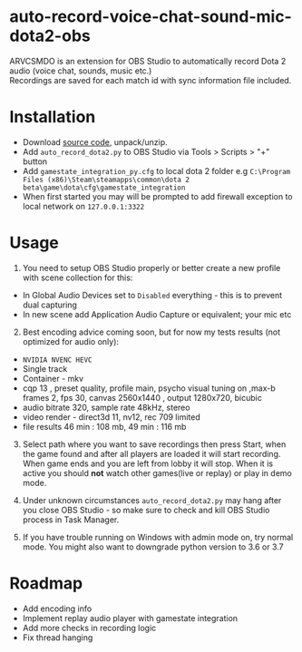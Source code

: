 # auto-record-voice-chat-sound-mic-dota2-obs
ARVCSMDO is an extension for OBS Studio to automatically record Dota 2 audio (voice chat, sounds, music etc.)  
Recordings are saved for each match id with sync information file included.  

# Installation 
* Download [source code](), unpack/unzip.
* Add `auto_record_dota2.py` to OBS Studio via Tools > Scripts > "+" button
* Add `gamestate_integration_py.cfg` to local dota 2 folder e.g `C:\Program Files (x86)\Steam\steamapps\common\dota 2 beta\game\dota\cfg\gamestate_integration`
* When first started you may will be prompted to add firewall exception to local network on `127.0.0.1:3322`

# Usage
1. You need to setup OBS Studio properly or better create a new profile with scene collection for this:
 * In Global Audio Devices set to `Disabled` everything - this is to prevent dual capturing
 * In new scene add  Application Audio Capture or equivalent; your mic etc

2. Best encoding advice coming soon, but for now my tests results (not optimized for audio only):
 - `NVIDIA NVENC HEVC`
 - Single track
 - Container - mkv
 - cqp 13 , preset quality, profile main, psycho visual tuning on ,max-b frames 2, fps 30, canvas 2560x1440 , output 1280x720, bicubic
 - audio bitrate 320, sample rate 48kHz, stereo 
 - video render - direct3d 11, nv12, rec 709 limited
 - file results 46 min : 108 mb, 49 min : 116 mb 

3. Select path where you want to save recordings then press Start, when the game found and after all players are loaded it will start recording.
When game ends and you are left from lobby it will stop. When it is active you should **not** watch other games(live or replay) or play in demo mode.

4. Under unknown circumstances `auto_record_dota2.py` may hang after you close OBS Studio - so make sure to check and kill OBS Studio process in Task Manager.

5. If you have trouble running on Windows with admin mode on, try normal mode. You might also want to downgrade python version to 3.6 or 3.7

# Roadmap 
- Add encoding info
- Implement replay audio player with gamestate integration 
- Add more checks in recording logic
- Fix thread hanging 
